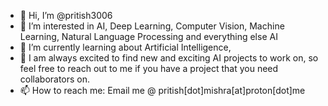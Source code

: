 - 👋 Hi, I’m @pritish3006
- 👀 I’m interested in AI, Deep Learning, Computer Vision, Machine Learning, Natural Language Processing and everything else AI
- 🌱 I’m currently learning about Artificial Intelligence, 
- 💞️ I am always excited to find new and exciting AI projects to work on, so feel free to reach out to me if you have a project that you need collaborators on.
- 📫 How to reach me: Email me @ pritish[dot]mishra[at]proton[dot]me

<!---
pritish3006/pritish3006 is a ✨ special ✨ repository because its `README.md` (this file) appears on your GitHub profile.
You can click the Preview link to take a look at your changes.
--->
